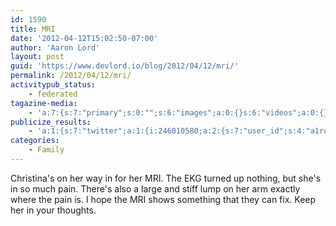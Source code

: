 ```yaml
---
id: 1590
title: MRI
date: '2012-04-12T15:02:50-07:00'
author: 'Aaron Lord'
layout: post
guid: 'https://www.devlord.io/blog/2012/04/12/mri/'
permalink: /2012/04/12/mri/
activitypub_status:
    - federated
tagazine-media:
    - 'a:7:{s:7:"primary";s:0:"";s:6:"images";a:0:{}s:6:"videos";a:0:{}s:11:"image_count";s:1:"0";s:6:"author";s:8:"28099389";s:7:"blog_id";s:8:"28571045";s:9:"mod_stamp";s:19:"2012-04-12 23:02:51";}'
publicize_results:
    - 'a:1:{s:7:"twitter";a:1:{i:246010580;a:2:{s:7:"user_id";s:4:"a1rd";s:7:"post_id";s:18:"190575747889496065";}}}'
categories:
    - Family
---
```


Christina's on her way in for her MRI. The EKG turned up nothing, but she's in so much pain. There's also a large and stiff lump on her arm exactly where the pain is. I hope the MRI shows something that they can fix. Keep her in your thoughts.
